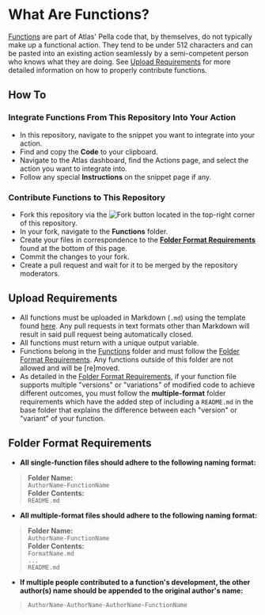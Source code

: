 # What Are Functions?
[Functions](https://docs.atlas.bot/scripts/functions) are part of Atlas' Pella code that, by themselves, do not typically make up a functional action. They tend to be under 512 characters and can be pasted into an existing action seamlessly by a semi-competent person who knows what they are doing. See [Upload Requirements](https://github.com/sylodev/community-actions/tree/master/Functions#upload-requirements) for more detailed information on how to properly contribute functions.

## How To

### Integrate Functions From This Repository Into Your Action
* In this repository, navigate to the snippet you want to integrate into your action.
* Find and copy the **Code** to your clipboard.
* Navigate to the Atlas dashboard, find the Actions page, and select the action you want to integrate into.
* Follow any special **Instructions** on the snippet page if any.

### Contribute Functions to This Repository
* Fork this repository via the ![Fork](https://micro.sylo.digital/f/7Vdn7l.png) button located in the top-right corner of this repository.
* In your fork, navigate to the **Functions** folder.
* Create your files in correspondence to the **[Folder Format Requirements](https://github.com/sylodev/community-actions/tree/master/Functions#folder-format-requirements)** found at the bottom of this page.
* Commit the changes to your fork.
* Create a pull request and wait for it to be merged by the repository moderators.

## Upload Requirements
* All functions must be uploaded in Markdown (`.md`) using the template found [here](https://micro.sylo.digital/p/3c7A44). Any pull requests in text formats other than Markdown will result in said pull request being automatically closed.
* All functions must return with a unique output variable.
* Functions belong in the [Functions](https://github.com/sylodev/community-actions/tree/master/Functions) folder and must follow the [Folder Format Requirements](https://github.com/sylodev/community-actions/tree/master/Functions#folder-format-requirements). Any functions outside of this folder are not allowed and will be [re]moved.
* As detailed in the [Folder Format Requirements](https://github.com/sylodev/community-actions/tree/master/Functions#folder-format-requirements), if your function file supports multiple "versions" or "variations" of modified code to achieve different outcomes, you must follow the **multiple-format** folder requirements which have the added step of including a `README.md` in the base folder that explains the difference between each "version" or "variant" of your function.

## Folder Format Requirements
* **All single-function files should adhere to the following naming format:**
>**Folder Name:**    
>`AuthorName-FunctionName`    
>**Folder Contents:**    
>`README.md`

* **All multiple-format files should adhere to the following naming format:**
>**Folder Name:**    
>`AuthorName-FunctionName`    
>**Folder Contents:**    
>`FormatName.md`      
>`...`    
>`README.md`
* **If multiple people contributed to a function's development, the other author(s) name should be appended to the original author's name:**
>`AuthorName-AuthorName-AuthorName-FunctionName`
